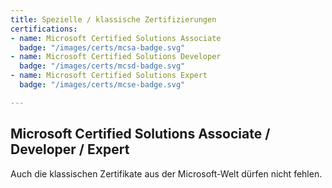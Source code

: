 ```yaml
---
title: Spezielle / klassische Zertifizierungen
certifications:
- name: Microsoft Certified Solutions Associate
  badge: "/images/certs/mcsa-badge.svg"
- name: Microsoft Certified Solutions Developer
  badge: "/images/certs/mcsd-badge.svg"
- name: Microsoft Certified Solutions Expert
  badge: "/images/certs/mcse-badge.svg"

---
```

## Microsoft Certified Solutions Associate / Developer / Expert

Auch die klassischen Zertifikate aus der Microsoft-Welt dürfen nicht fehlen.